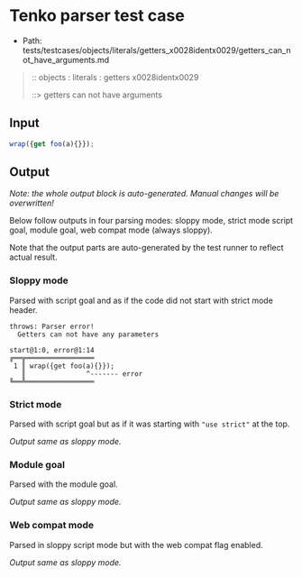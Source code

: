 # Tenko parser test case

- Path: tests/testcases/objects/literals/getters_x0028identx0029/getters_can_not_have_arguments.md

> :: objects : literals : getters x0028identx0029
>
> ::> getters can not have arguments

## Input


`````js
wrap({get foo(a){}});
`````

## Output

_Note: the whole output block is auto-generated. Manual changes will be overwritten!_

Below follow outputs in four parsing modes: sloppy mode, strict mode script goal, module goal, web compat mode (always sloppy).

Note that the output parts are auto-generated by the test runner to reflect actual result.

### Sloppy mode

Parsed with script goal and as if the code did not start with strict mode header.

`````
throws: Parser error!
  Getters can not have any parameters

start@1:0, error@1:14
╔══╦═════════════════
 1 ║ wrap({get foo(a){}});
   ║               ^------- error
╚══╩═════════════════

`````

### Strict mode

Parsed with script goal but as if it was starting with `"use strict"` at the top.

_Output same as sloppy mode._

### Module goal

Parsed with the module goal.

_Output same as sloppy mode._

### Web compat mode

Parsed in sloppy script mode but with the web compat flag enabled.

_Output same as sloppy mode._
